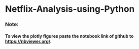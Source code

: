 # Netflix-Analysis-using-Python  

### Note: 
#### To view the plotly figures paste the notebook link of github to https://nbviewer.org/.
